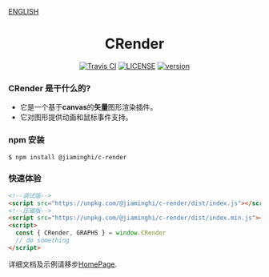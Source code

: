 [ENGLISH](./README_EN.md)

<h1 align="center">CRender</h1>

<p align="center">
    <a href="https://travis-ci.com/DataV-Team/CRender"><img src="https://img.shields.io/travis/com/DataV-Team/CRender.svg" alt="Travis CI"></a>
    <a href="https://github.com/DataV-Team/CRender/blob/master/LICENSE"><img src="https://img.shields.io/github/license/DataV-Team/CRender.svg" alt="LICENSE" /></a>
    <a href="https://www.npmjs.com/package/@jiaminghi/c-render"><img src="https://img.shields.io/npm/v/@jiaminghi/c-render.svg" alt="version" /></a>
</p>

### CRender 是干什么的?

- 它是一个基于**canvas**的**矢量**图形渲染插件。
- 它对图形提供动画和鼠标事件支持。

### npm 安装

```shell
$ npm install @jiaminghi/c-render
```

### 快速体验

```html
<!--调试版-->
<script src="https://unpkg.com/@jiaminghi/c-render/dist/index.js"></script>
<!--压缩版-->
<script src="https://unpkg.com/@jiaminghi/c-render/dist/index.min.js"></script>
<script>
  const { CRender, GRAPHS } = window.CRender
  // do something
</script>
```

详细文档及示例请移步[HomePage](http://crender.jiaminghi.com).
